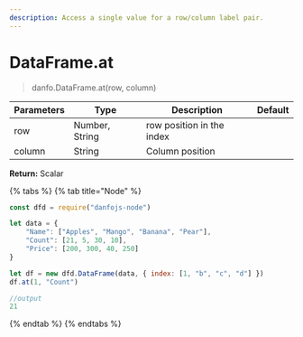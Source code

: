 ```yaml
---
description: Access a single value for a row/column label pair.
---
```


# DataFrame.at

> danfo.DataFrame.at(row, column)

| Parameters | Type           | Description               | Default |
| ---------- | -------------- | ------------------------- | ------- |
| row        | Number, String | row position in the index |         |
| column     | String         | Column position           |         |

**Return:** Scalar



{% tabs %}
{% tab title="Node" %}
```javascript
const dfd = require("danfojs-node")

let data = {
    "Name": ["Apples", "Mango", "Banana", "Pear"],
    "Count": [21, 5, 30, 10],
    "Price": [200, 300, 40, 250]
}

let df = new dfd.DataFrame(data, { index: [1, "b", "c", "d"] })
df.at(1, "Count")

//output
21
```
{% endtab %}
{% endtabs %}
